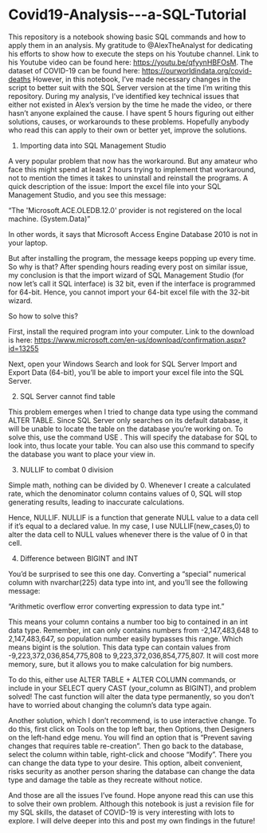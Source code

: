 # Covid19-Analysis---a-SQL-Tutorial

This repository is a notebook showing basic SQL commands and how to apply them in an analysis. My gratitude to @AlexTheAnalyst for dedicating his efforts to show how to execute the steps on his Youtube channel. Link to his Youtube video can be found here: https://youtu.be/qfyynHBFOsM. The dataset of COVID-19 can be found here: https://ourworldindata.org/covid-deaths
However, in this notebook, I’ve made necessary changes in the script to better suit with the SQL Server version at the time I’m writing this repository.
During my analysis, I’ve identified key technical issues that either not existed in Alex’s version by the time he made the video, or there hasn’t anyone explained the cause. I have spent 5 hours figuring out either solutions, causes, or workarounds to these problems. Hopefully anybody who read this can apply to their own or better yet, improve the solutions.

1.	Importing data into SQL Management Studio

A very popular problem that now has the workaround. But any amateur who face this might spend at least 2 hours trying to implement that workaround, not to mention the times it takes to uninstall and reinstall the programs.
A quick description of the issue: Import the excel file into your SQL Management Studio, and you see this message:

“The 'Microsoft.ACE.OLEDB.12.0' provider is not registered on the local machine. (System.Data)”

In other words, it says that Microsoft Access Engine Database 2010 is not in your laptop.

But after installing the program, the message keeps popping up every time. So why is that?
After spending hours reading every post on similar issue, my conclusion is that the import wizard of SQL Management Studio (for now let’s call it SQL interface) is 32 bit, even if the interface is programmed for 64-bit. Hence, you cannot import your 64-bit excel file with the 32-bit wizard.

So how to solve this? 

First, install the required program into your computer. Link to the download is here: https://www.microsoft.com/en-us/download/confirmation.aspx?id=13255

Next, open your Windows Search and look for SQL Server Import and Export Data (64-bit), you’ll be able to import your excel file into the SQL Server.

2.	SQL Server cannot find table

This problem emerges when I tried to change data type using the command ALTER TABLE. Since SQL Server only searches on its default database, it will be unable to locate the table on the database you’re working on.
To solve this, use the command USE <databasename>. This will specify the database for SQL to look into, thus locate your table. You can also use this command to specify the database you want to place your view in.

3.	NULLIF to combat 0 division

Simple math, nothing can be divided by 0. Whenever I create a calculated rate, which the denominator column contains values of 0, SQL will stop generating results, leading to inaccurate calculations.

Hence, NULLIF. NULLIF is a function that generate NULL value to a data cell if it’s equal to a declared value. In my case, I use NULLIF(new_cases,0) to alter the data cell to NULL values whenever there is the value of 0 in that cell.

4.	Difference between BIGINT and INT
   
You’d be surprised to see this one day. Converting a “special” numerical column with nvarchar(225) data type into int, and you’ll see the following message:

“Arithmetic overflow error converting expression to data type int.”

This means your column contains a number too big to contained in an int data type. Remember, int can only contains numbers from -2,147,483,648 to 2,147,483,647, so population number easily bypasses this range.
Which means bigint is the solution. This data type can contain values from -9,223,372,036,854,775,808 to 9,223,372,036,854,775,807. It will cost more memory, sure, but it allows you to make calculation for big numbers.

To do this, either use ALTER TABLE + ALTER COLUMN commands, or include in your SELECT query CAST (your_column as BIGINT), and problem solved! The cast function will alter the data type permanently, so you don’t have to worried about changing the column’s data type again.

Another solution, which I don’t recommend, is to use interactive change. To do this, first click on Tools on the top left bar, then Options, then Designers on the left-hand edge menu. You will find an option that is “Prevent saving changes that requires table re-creation”. Then go back to the database, select the column within table, right-click and choose “Modify”. There you can change the data type to your desire. This option, albeit convenient, risks security as another person sharing the database can change the data type and damage the table as they recreate without notice.

And those are all the issues I’ve found. Hope anyone read this can use this to solve their own problem. Although this notebook is just a revision file for my SQL skills, the dataset of COVID-19 is very interesting with lots to explore. I will delve deeper into this and post my own findings in the future!
